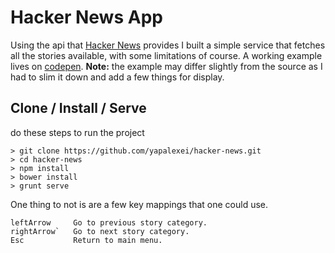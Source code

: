 # Hacker News App

Using the api that [Hacker News](https://hacker-news.firebaseio.com/v0/) provides I built a simple service that fetches all the stories available, with some limitations of course. A working example lives on [codepen](https://codepen.io/yapalexei/pen/WxOdwy). **Note:** the example may differ slightly from the source as I had to slim it down and add a few things for display.

## Clone / Install / Serve

do these steps to run the project
```
> git clone https://github.com/yapalexei/hacker-news.git
> cd hacker-news
> npm install
> bower install
> grunt serve
```

One thing to not is are a few key mappings that one could use.
```
leftArrow     Go to previous story category.
rightArrow`   Go to next story category.
Esc           Return to main menu.
```
